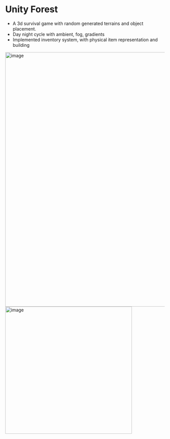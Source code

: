 # Unity Forest
- A 3d survival game with random generated terrains and object placement.
- Day night cycle with ambient, fog, gradients
- Implemented inventory system, with physical item representation and building

<img width="800" alt="image" src="https://github.com/lukaskornis/TheForest/assets/39262485/12728168-8d2f-4849-9bff-791eaa4233fe">


<img width="400" alt="image" src="https://github.com/lukaskornis/TheForest/assets/39262485/c697711d-6bae-4f53-b88f-1fe937683216">
